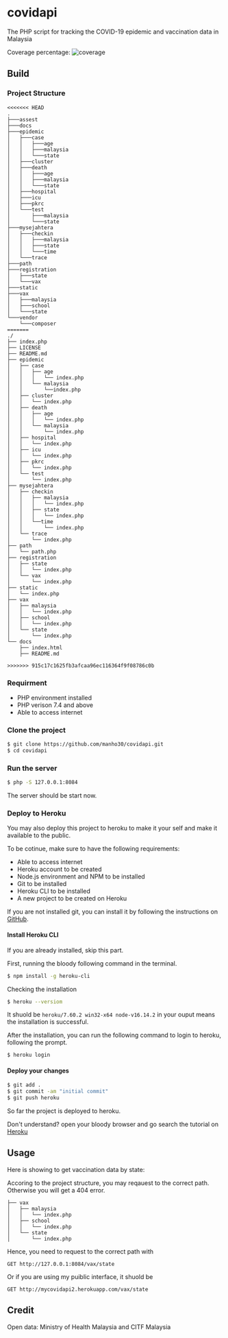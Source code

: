 # covidapi

The PHP script for tracking the COVID-19 epidemic and vaccination data in Malaysia

Coverage percentage: ![coverage](https://img.shields.io/badge/coverage-42%25-green)


## Build

### Project Structure
```
<<<<<<< HEAD
.
├───assest
├───docs
├───epidemic
│   ├───case
│   │   ├───age
│   │   ├───malaysia
│   │   └───state
│   ├───cluster
│   ├───death
│   │   ├───age
│   │   ├───malaysia
│   │   └───state
│   ├───hospital
│   ├───icu
│   ├───pkrc
│   └───test
│       ├───malaysia
│       └───state
├───mysejahtera
│   ├───checkin
│   │   ├───malaysia
│   │   ├───state
│   │   └───time
│   └───trace
├───path
├───registration
│   ├───state
│   └───vax
├───static
├───vax
│   ├───malaysia
│   ├───school
│   └───state
└───vendor
    └───composer
=======
./
├── index.php
├── LICENSE
├── README.md
├── epidemic
│   ├── case
│   │   ├── age
│   │   │   └── index.php
│   │   └── malaysia
│   │       └──index.php
│   ├── cluster
│   │   └── index.php
│   ├── death
│   │   ├── age
│   │   │   └── index.php
│   │   └── malaysia
│   │       └── index.php
│   ├── hospital
│   │   └── index.php
│   ├── icu
│   │   └── index.php
│   ├── pkrc
│   │   └── index.php
│   └── test
│       └── index.php
├── mysejahtera
│   ├── checkin
│   │   ├── malaysia
│   │   │   └── index.php
│   │   ├── state
│   │   │   └── index.php
│   │   └──time
│   │       └── index.php
│   └── trace
│       └── index.php
├── path
│   └── path.php
├── registration
│   ├── state
│   │   └── index.php
│   └── vax
│       └── index.php
├── static
│   └── index.php
├── vax
│   ├── malaysia
│   │   └── index.php
│   ├── school
│   │   └── index.php
│   └── state
│       └── index.php
└── docs
    ├── index.html
    ├── README.md
    
>>>>>>> 915c17c1625fb3afcaa96ec116364f9f08786c0b
```

### Requirment
- PHP environment installed
- PHP verison 7.4 and above
- Able to access internet

### Clone the project

```bash
$ git clone https://github.com/manho30/covidapi.git
$ cd covidapi
```

### Run the server

``` bash
$ php -S 127.0.0.1:8084
```
The server should be start now.


### Deploy to Heroku
You may also deploy this project to heroku to make it your self and make it available to the public.

To be cotinue, make sure to have the following requirements:
- Able to access internet
- Heroku account to be created
- Node.js environment and NPM to be installed
- Git to be installed
- Heroku CLI to be installed
- A new project to be created on Heroku



If you are not installed git, you can install it by following the instructions on [GitHub](https://help.github.com/en/articles/set-up-git-on-windows-mac-and-linux-with-git-for-windows).


#### Install Heroku CLI
If you are already installed, skip this part.

First, running the bloody following command in the terminal.

```bash
$ npm install -g heroku-cli
```

Checking the installation

```bash
$ heroku --versiom
```
It shuold be `heroku/7.60.2 win32-x64 node-v16.14.2` in your ouput means the installation is successful.


After the installation, you can run the following command to login to heroku, following the prompt.


```bash
$ heroku login
```


#### Deploy your changes

``` bash
$ git add .
$ git commit -am "initial commit"
$ git push heroku
```
So far the project is deployed to heroku.

Don't understand?
open your bloody browser and go search the tutorial on [Heroku](https://devcenter.heroku.com/articles/getting-started-with-nodejs)



## Usage

Here is showing to get vaccination data by state:



Accoring to the project structure, you may reqauest to the correct path. Otherwise you will get a 404 error.

``` text
├── vax
│   ├── malaysia
│   │   └── index.php
│   ├── school
│   │   └── index.php
│   └── state
│       └── index.php
```
Hence, you need to request to the correct path with 
``` http
GET http://127.0.0.1:8084/vax/state
```



Or if you are using my puiblic interface, it shuold be
``` http
GET http://mycovidapi2.herokuapp.com/vax/state
```

## Credit
Open data: Ministry of Health Malaysia and CITF Malaysia
